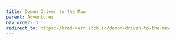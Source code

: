 ```yaml
---
title: Demon Driven to the Maw
parent: Adventures
nav_order: 3
redirect_to: https://brad-kerr.itch.io/demon-driven-to-the-maw
---
```

